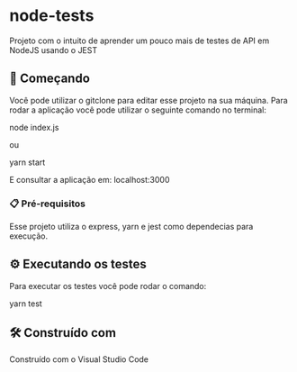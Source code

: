 # node-tests
Projeto com o intuito de aprender um pouco mais de testes de API em NodeJS usando o JEST

## 🚀 Começando
Você pode utilizar o gitclone para editar esse projeto na sua máquina.
Para rodar a aplicação você pode utilizar o seguinte comando no terminal:

node index.js

ou 

yarn start

E consultar a aplicação em:
localhost:3000

### 📋 Pré-requisitos
Esse projeto utiliza o express, yarn e jest como dependecias para execução.

## ⚙️ Executando os testes
Para executar os testes você pode rodar o comando:

yarn test

## 🛠️ Construído com
Construído com o Visual Studio Code